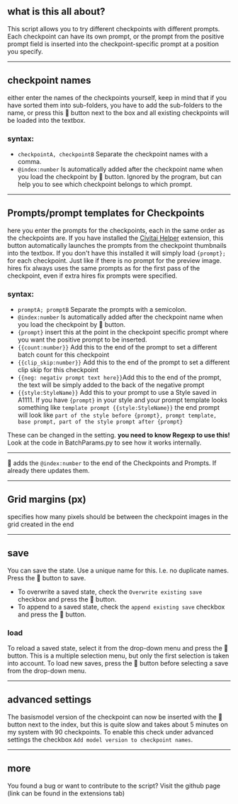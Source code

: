 ## what is this all about?

This script allows you to try different checkpoints with different prompts. Each checkpoint can have its own prompt, or the prompt from the positive prompt field is inserted into the checkpoint-specific prompt at a position you specify.

<hr>

## checkpoint names
either enter the names of the checkpoints yourself, keep in mind that if you have sorted them into sub-folders, you have to add the sub-folders to the name, or press this 📒 button next to the box and all existing checkpoints will be loaded into the textbox.

### syntax:
- `checkpointA, checkpointB` Separate the checkpoint names with a comma.
 - `@index:number` Is automatically added after the checkpoint name when you load the checkpoint by 📒 button. Ignored by the program, but can help you to see which checkpoint belongs to which prompt.

<hr>

## Prompts/prompt templates for Checkpoints
here you enter the prompts for the checkpoints, each in the same order as the checkpoints are.
If you have installed the [Civitai Helper](https://github.com/butaixianran/Stable-Diffusion-Webui-Civitai-Helper) extension, this button automatically launches the prompts from the checkpoint thumbnails into the textbox.
If you don't have this installed it will simply load `{prompt};` for each checkpoint. Just like if there is no prompt for the preview image.
<br>
hires fix always uses the same prompts as for the first pass of the checkpoint, even if extra hires fix prompts were specified.
### syntax:
- `promptA; promptB` Separate the prompts with a semicolon.
- `@index:number` Is automatically added after the checkpoint name when you load the checkpoint by 📒 button.
- `{prompt}` insert this at the point in the checkpoint specific prompt where you want the positive prompt to be inserted.
- `{{count:number}}` Add this to the end of the prompt to set a different batch count for this checkpoint
- `{{clip_skip:number}}` Add this to the end of the prompt to set a different clip skip for this checkpoint
- `{{neg: negativ prompt text here}}`Add this to the end of the prompt, the text will be simply added to the back of the negative prompt
- `{{style:StyleName}}` Add this to your prompt to use a Style saved in A1111. If you have `{prompt}` in your style and your prompt template looks something like `template prompt {{style:StyleName}}` the end prompt will look like `part of the style before {prompt}, prompt template, base prompt, part of the style prompt after {prompt}`

These can be changed in the setting. **you need to know Regexp to use this!** Look at the code in BatchParams.py to see how it works internally.
<hr>

🔢 adds the `@index:number` to the end of the Checkpoints and Prompts. If already there updates them.
<hr>

## Grid margins (px)
specifies how many pixels should be between the checkpoint images in the grid created in the end

<hr>

## save
You can save the state. Use a unique name for this. I.e. no duplicate names. Press the 💾 button to save.
- To overwrite a saved state, check the `Overwrite existing save` checkbox and press the 💾 button.
- To append to a saved state, check the `append existing save` checkbox and press the 💾 button.

### load
To reload a saved state, select it from the drop-down menu and press the 📒 button. This is a multiple selection menu, but only the first selection is taken into account.
To load new saves, press the 🔄 button before selecting a save from the drop-down menu.

<hr>

## advanced settings
The basismodel version of the checkpoint can now be inserted with the 🔢 button next to the index, but this is quite slow and takes about 5 minutes on my system with 90 checkpoints. To enable this check under advanced settings the checkbox `Add model version to checkpoint names`.

<hr>

## more
You found a bug or want to contribute to the script? Visit the github page (link can be found in the extensions tab)
